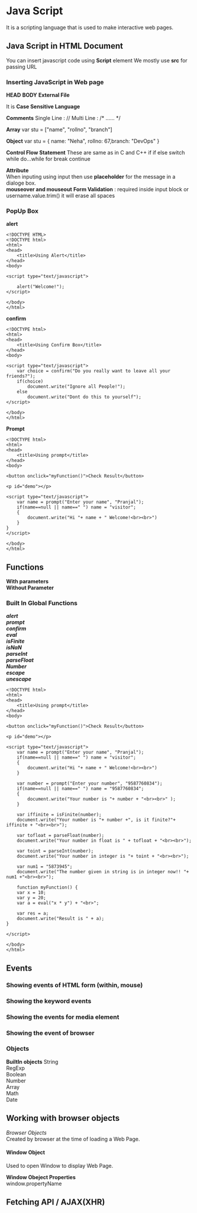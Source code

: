 # Java Script
It is a scripting language that is used to make interactive web pages.

## Java Script in HTML Document
You can insert javascript code using **Script** element
We mostly use **src** for passing URL

### Inserting JavaScript in Web page
**HEAD**
**BODY**
**External File**

It is **Case Sensitive Language**

**Comments**
        Single Line : //
        Multi Line : /* ...... */
        
**Array**
        var stu = ["name", "rollno", "branch"]

**Object**
        var stu = { name: "Neha", rollno: 67,branch: "DevOps" }

**Control Flow Statement**
These are same as in C and C++
if
if else
switch
while
do...while
for
break
continue

**Attribute**<br>
When inputing using input then use **placeholder** for the message in a dialoge box.<br>
**mouseover and mouseout**
**Form Validation** : required inside input block or username.value.trim() it will erase all spaces<br>


### PopUp Box
**alert**
```
<!DOCTYPE HTML>
<!DOCTYPE html>
<html>
<head>
	<title>Using Alert</title>
</head>
<body>

<script type="text/javascript">

	alert("Welcome!");
</script>

</body>
</html>
```

**confirm**
```
<!DOCTYPE html>
<html>
<head>
	<title>Using Confirm Box</title>
</head>
<body>

<script type="text/javascript"> 
	var choice = confirm("Do you really want to leave all your friends?");
	if(choice)
		document.write("Ignore all People!");
	else
		document.write("Dont do this to yourself");
</script>

</body>
</html>
```

**Prompt**
```
<!DOCTYPE html>
<html>
<head>
	<title>Using prompt</title>
</head>
<body>

<button onclick="myFunction()">Check Result</button>

<p id="demo"></p>

<script type="text/javascript">
	var name = prompt("Enter your name", "Pranjal");
	if(name==null || name==" ") name = "visitor";
	{
		document.write("Hi "+ name + " Welcome!<br><br>")
	}
}
</script>

</body>
</html>
```

## Functions
**With parameters** <br /> 
**Without Parameter** <br /> 

### Built In Global Functions

***alert <br /> 
prompt <br /> 
confirm <br /> 
eval <br /> 
isFinite <br /> 
isNaN <br /> 
parseInt <br /> 
parseFloat <br /> 
Number <br /> 
escape <br /> 
unescape***

```
<!DOCTYPE html>
<html>
<head>
	<title>Using prompt</title>
</head>
<body>

<button onclick="myFunction()">Check Result</button>

<p id="demo"></p>

<script type="text/javascript">
	var name = prompt("Enter your name", "Pranjal");
	if(name==null || name==" ") name = "visitor";
	{
		document.write("Hi "+ name + " Welcome!<br><br>")
	}

	var number = prompt("Enter your number", "9587760834");
	if(name==null || name==" ") name = "9587760834";
	{
		document.write("Your number is "+ number + "<br><br>" );
	}

	var iffinite = isFinite(number);
	document.write("Your number is "+ number +", is it finite?"+ iffinite + "<br><br>");

	var tofloat = parseFloat(number);
	document.write("Your number in float is " + tofloat + "<br><br>");

	var toint = parseInt(number);
	document.write("Your number in integer is "+ toint + "<br><br>");

	var num1 = "5873945";
	document.write("The number given in string is in integer now!! "+ num1 +"<br><br>");

	function myFunction() {
	var x = 10;
	var y = 20;
	var a = eval("x * y") + "<br>";

	var res = a;
	document.write("Result is " + a);
}

</script>

</body>
</html>
```

## Events
### Showing events of HTML form (within, mouse)
### Showing the keyword events
### Showing the events for media element
### Showing the event of browser


### Objects

**BuiltIn objects**
String<br>
RegExp<br>
Boolean<br>
Number<br>
Array<br>
Math<br>
Date<br>

## Working with browser objects
*Browser Objects*<br>
Created by browser at the time of loading a Web Page.

#### Window Object
Used to open Window to display Web Page.

**Window  Obeject Properties**<br>
window.propertyName

## Fetching API / AJAX(XHR)








